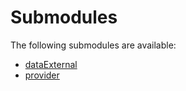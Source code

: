 # Submodules <a name="Submodules" id="submodules"></a>

The following submodules are available:
- [dataExternal](./dataExternal.typescript.md)
- [provider](./provider.typescript.md)